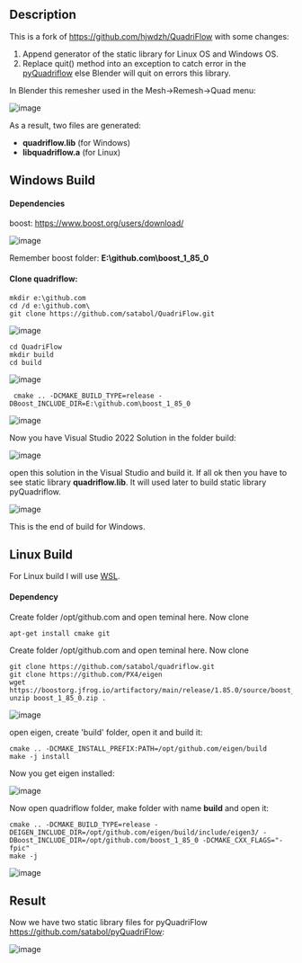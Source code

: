 ## Description

This is a fork of https://github.com/hjwdzh/QuadriFlow with some changes:

1. Append generator of the static library for Linux OS and Windows OS.
2. Replace quit() method into an exception to catch error in the [pyQuadriflow](https://github.com/satabol/pyQuadriFlow) else Blender will quit on errors this library.

In Blender this remesher used in the Mesh->Remesh->Quad menu:

![image](https://github.com/satabol/QuadriFlow/assets/14288520/56dd4baf-284f-4cbb-b866-61b434e44b1b)

As a result, two files are generated: 
- **quadriflow.lib** (for Windows)
- **libquadriflow.a** (for Linux)

## Windows Build

#### Dependencies

boost: https://www.boost.org/users/download/

![image](https://github.com/satabol/QuadriFlow/assets/14288520/be071aa3-2fca-47e2-9921-3be2c2b01d1a)

Remember boost folder: **E:\github.com\boost_1_85_0**

#### Clone quadriflow:
```
mkdir e:\github.com
cd /d e:\github.com\
git clone https://github.com/satabol/QuadriFlow.git
```

![image](https://github.com/satabol/QuadriFlow/assets/14288520/18d122eb-c197-4c07-a480-497cdf96b8fb)

```
cd QuadriFlow
mkdir build
cd build
```

![image](https://github.com/satabol/QuadriFlow/assets/14288520/5d5226f1-8e3e-45c1-bf8a-9d4974493049)

```
 cmake .. -DCMAKE_BUILD_TYPE=release -DBoost_INCLUDE_DIR=E:\github.com\boost_1_85_0
```

![image](https://github.com/satabol/QuadriFlow/assets/14288520/6fbb19dd-0890-4169-97a9-9f1e63488ef3)

Now you have Visual Studio 2022 Solution in the folder build:

![image](https://github.com/satabol/QuadriFlow/assets/14288520/034c8e1e-8733-4430-a46c-6326c6214b9b)

open this solution in the Visual Studio and build it. If all ok then you have to see static library **quadriflow.lib**. It will used later to build static library pyQuadriflow.

![image](https://github.com/satabol/QuadriFlow/assets/14288520/3dd8d07a-528e-4507-a608-238b1bb3a03e)

This is the end of build for Windows.

## Linux Build

For Linux build I will use [WSL](https://learn.microsoft.com/en-us/windows/wsl/install).

#### Dependency

Create folder /opt/github.com and open teminal here. Now clone 

```
apt-get install cmake git
```

Create folder /opt/github.com and open teminal here. Now clone 

```
git clone https://github.com/satabol/quadriflow.git
git clone https://github.com/PX4/eigen
wget https://boostorg.jfrog.io/artifactory/main/release/1.85.0/source/boost_1_85_0.zip
unzip boost_1_85_0.zip .
```

![image](https://github.com/satabol/QuadriFlow/assets/14288520/b5451163-cab1-4e4f-b5a8-08b9408a6f2b)

open eigen, create 'build' folder, open it and build it:

```
cmake .. -DCMAKE_INSTALL_PREFIX:PATH=/opt/github.com/eigen/build
make -j install
```

Now you get eigen installed:

![image](https://github.com/satabol/QuadriFlow/assets/14288520/1e3f9d3a-4562-48ae-b458-76679c4ebf2c)


Now open quadriflow folder, make folder with name **build** and open it:

```
cmake .. -DCMAKE_BUILD_TYPE=release -DEIGEN_INCLUDE_DIR=/opt/github.com/eigen/build/include/eigen3/ -DBoost_INCLUDE_DIR=/opt/github.com/boost_1_85_0 -DCMAKE_CXX_FLAGS="-fpic"
make -j
```

![image](https://github.com/satabol/QuadriFlow/assets/14288520/253bab4b-512d-41a5-a16b-8e5fbb40c31d)

## Result

Now we have two static library files for pyQuadriFlow https://github.com/satabol/pyQuadriFlow:

![image](https://github.com/satabol/QuadriFlow/assets/14288520/755a6806-f8de-4767-9780-6a4a653d956b)
